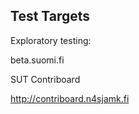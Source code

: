 ## Test Targets


Exploratory testing:

beta.suomi.fi


SUT Contriboard 

http://contriboard.n4sjamk.fi

